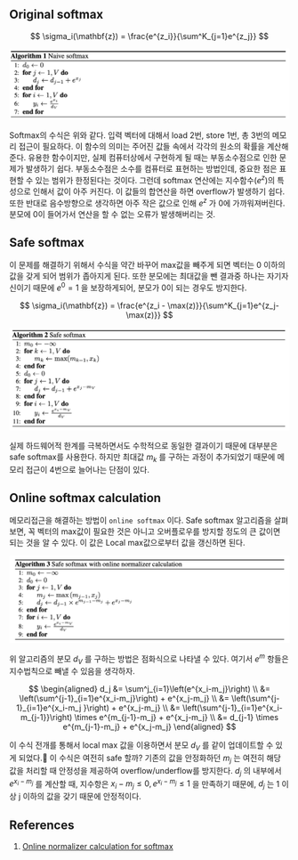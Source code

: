 ## Original softmax
$$
\sigma_i(\mathbf{z}) = \frac{e^{z_i}}{\sum^K_{j=1}e^{z_j}}
$$

<p align="center">
<img src = "attachments/img-20250707101702.png" width="600">
</p>

Softmax의 수식은 위와 같다. 입력 벡터에 대해서 load 2번, store 1번, 총 3번의 메모리 접근이 필요하다. 이 함수의 의미는 주어진 값들 속에서 각각의 원소의 확률을 계산해준다. 유용한 함수이지만, 실제 컴퓨터상에서 구현하게 될 때는 부동소수점으로 인한 문제가 발생하기 쉽다. 부동소수점은 소수를 컴퓨터로 표현하는 방법인데, 중요한 점은 표현할 수 있는 범위가 한정된다는 것이다. 그런데 softmax 연산에는 지수함수($e^z$)의 특성으로 인해서 값이 아주 커진다. 이 값들의 합연산을 하면 overflow가 발생하기 쉽다. 또한 반대로 음수방향으로 생각하면 아주 작은 값으로 인해 $e^z$ 가 0에 가까워져버린다. 분모에 0이 들어가서 연산을 할 수 없는 오류가 발생해버리는 것. 

## Safe softmax
이 문제를 해결하기 위해서 수식을 약간 바꾸어 max값을 빼주게 되면 벡터는 0 이하의 값을 갖게 되어 범위가 좁아지게 된다. 또한 분모에는 최대값을 뺀 결과중 하나는 자기자신이기 때문에 $e^0=1$ 을 보장하게되어, 분모가 0이 되는 경우도 방지한다. 

$$
	\sigma_i(\mathbf{z}) = \frac{e^{z_i - \max(z)}}{\sum^K_{j=1}e^{z_j-\max(z)}}
$$

<p align="center">
<img src = "attachments/img-20250712145549.png" width="600">
</p>

실제 하드웨어적 한계를 극복하면서도 수학적으로 동일한 결과이기 때문에 대부분은 safe softmax를 사용한다. 하지만 최대값 $m_k$ 를 구하는 과정이 추가되었기 때문에 메모리 접근이 4번으로 늘어나는 단점이 있다. 

## Online softmax calculation
메모리접근을 해결하는 방법이 `online softmax` 이다. Safe softmax 알고리즘을 살펴보면, 꼭 벡터의 max값이 필요한 것은 아니고 오버플로우를 방지할 정도의 큰 값이면 되는 것을 알 수 있다. 이 값은 Local max값으로부터 값을 갱신하면 된다. 

<p align="center">
<img src = "attachments/img-20250707110600.png" width="600">
</p>

위 알고리즘의 분모 $d_V$ 를 구하는 방법은 점화식으로 나타낼 수 있다. 여기서 $e^m$ 항들은 지수법칙으로 빼낼 수 있음을 생각하자.

$$
\begin{aligned}
d_j &= \sum^j_{i=1}\left(e^{x_i-m_j}\right) \\
  &= \left(\sum^{j-1}_{i=1}e^{x_i-m_j}\right) + e^{x_j-m_j} \\
  &= \left(\sum^{j-1}_{i=1}e^{x_i-m_j }\right) + e^{x_j-m_j} \\
  &= \left(\sum^{j-1}_{i=1}e^{x_i-m_{j-1}}\right) \times e^{m_{j-1}-m_j} + e^{x_j-m_j} \\
  &= d_{j-1} \times e^{m_{j-1}-m_j} + e^{x_j-m_j}
\end{aligned}
$$

이 수식 전개를 통해서 local max 값을 이용하면서 분모 $d_V$ 를 같이 업데이트할 수 있게 되었다. 이 수식은 여전히 safe 할까? 기존의 값을 안정화하던 $m_j$ 는 여전히 해당 값을 처리할 때 안정성을 제공하여 overflow/underflow를 방지한다. $d_j$ 의 내부에서 $e^{x_i-m_j}$ 를 계산할 때, 지수항은 $x_i-m_j \le 0, e^{x_i-m_j} \le 1$ 을 만족하기 때문에, $d_j$ 는 1 이상 j 이하의 값을 갖기 때문에 안정적이다.

## References
1. [Online normalizer calculation for softmax](https://arxiv.org/abs/1805.02867)